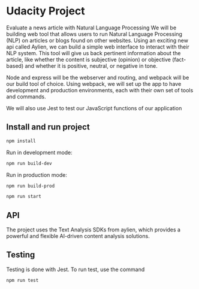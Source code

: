 # Udacity Project

Evaluate a news article with Natural Language Processing
We will be building web tool that allows users to run Natural Language Processing (NLP) on articles or blogs found on other websites. Using an exciting new api called Aylien, we can build a simple web interface to interact with their NLP system. This tool will give us back pertinent information about the article, like whether the content is subjective (opinion) or objective (fact-based) and whether it is positive, neutral, or negative in tone.

Node and express will be the webserver and routing, and webpack will be our build tool of choice. Using webpack, we will set up the app to have development and production environments, each with their own set of tools and commands.

We will also use Jest to test our JavaScript functions of our application

## Install and run project
```bash
npm install
```
Run in development mode:
```bash
npm run build-dev
```
Run in production mode:
```bash
npm run build-prod
```
```bash
npm run start
```

## API
The project uses the Text Analysis SDKs from aylien, which provides a powerful and flexible AI-driven content analysis solutions.

## Testing
Testing is done with Jest. To run test, use the command
```bash
npm run test
```
